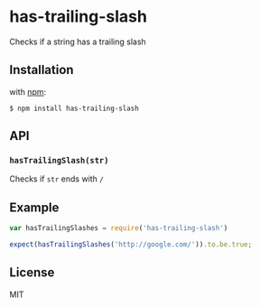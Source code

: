 # has-trailing-slash

Checks if a string has a trailing slash

## Installation

with [npm](https://npmjs.org/):

    $ npm install has-trailing-slash

## API

### `hasTrailingSlash(str)`

Checks if `str` ends with `/`

## Example

```js
var hasTrailingSlashes = require('has-trailing-slash')

expect(hasTrailingSlashes('http://google.com/')).to.be.true;
```

## License

MIT
